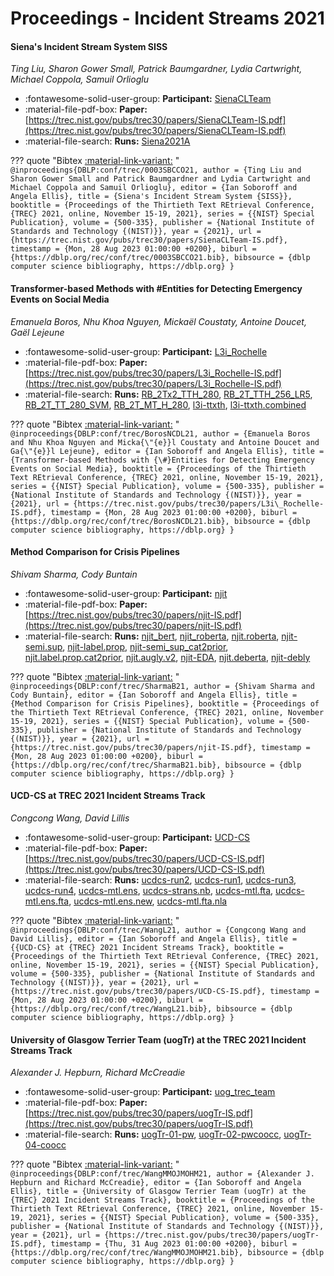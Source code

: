 # Proceedings - Incident Streams 2021 

#### Siena's Incident Stream System SISS

_Ting Liu, Sharon Gower Small, Patrick Baumgardner, Lydia Cartwright, Michael Coppola, Samuil Orlioglu_

- :fontawesome-solid-user-group: **Participant:** [SienaCLTeam](./participants.md#sienaclteam)
- :material-file-pdf-box: **Paper:** [https://trec.nist.gov/pubs/trec30/papers/SienaCLTeam-IS.pdf](https://trec.nist.gov/pubs/trec30/papers/SienaCLTeam-IS.pdf)
- :material-file-search: **Runs:** [Siena2021A](./runs.md#siena2021a)

??? quote "Bibtex [:material-link-variant:](https://dblp.org/rec/conf/trec/0003SBCCO21.bib) "
	```
	@inproceedings{DBLP:conf/trec/0003SBCCO21,
		author = {Ting Liu and Sharon Gower Small and Patrick Baumgardner and Lydia Cartwright and Michael Coppola and Samuil Orlioglu},
		editor = {Ian Soboroff and Angela Ellis},
		title = {Siena's Incident Stream System {SISS}},
		booktitle = {Proceedings of the Thirtieth Text REtrieval Conference, {TREC} 2021, online, November 15-19, 2021},
		series = {{NIST} Special Publication},
		volume = {500-335},
		publisher = {National Institute of Standards and Technology {(NIST)}},
		year = {2021},
		url = {https://trec.nist.gov/pubs/trec30/papers/SienaCLTeam-IS.pdf},
		timestamp = {Mon, 28 Aug 2023 01:00:00 +0200},
		biburl = {https://dblp.org/rec/conf/trec/0003SBCCO21.bib},
		bibsource = {dblp computer science bibliography, https://dblp.org}
	}
	```

#### Transformer-based Methods with #Entities for Detecting Emergency  Events on Social Media

_Emanuela Boros, Nhu Khoa Nguyen, Mickaël Coustaty, Antoine Doucet, Gaël Lejeune_

- :fontawesome-solid-user-group: **Participant:** [L3i_Rochelle](./participants.md#l3i_rochelle)
- :material-file-pdf-box: **Paper:** [https://trec.nist.gov/pubs/trec30/papers/L3i_Rochelle-IS.pdf](https://trec.nist.gov/pubs/trec30/papers/L3i_Rochelle-IS.pdf)
- :material-file-search: **Runs:** [RB_2Tx2_TTH_280](./runs.md#rb_2tx2_tth_280), [RB_2T_TTH_256_LR5](./runs.md#rb_2t_tth_256_lr5), [RB_2T_TT_280_SVM](./runs.md#rb_2t_tt_280_svm), [RB_2T_MT_H_280](./runs.md#rb_2t_mt_h_280), [l3i-ttxth](./runs.md#l3i-ttxth), [l3i-ttxth.combined](./runs.md#l3i-ttxth.combined)

??? quote "Bibtex [:material-link-variant:](https://dblp.org/rec/conf/trec/BorosNCDL21.bib) "
	```
	@inproceedings{DBLP:conf/trec/BorosNCDL21,
		author = {Emanuela Boros and Nhu Khoa Nguyen and Micka{\"{e}}l Coustaty and Antoine Doucet and Ga{\"{e}}l Lejeune},
		editor = {Ian Soboroff and Angela Ellis},
		title = {Transformer-based Methods with {\#}Entities for Detecting Emergency Events on Social Media},
		booktitle = {Proceedings of the Thirtieth Text REtrieval Conference, {TREC} 2021, online, November 15-19, 2021},
		series = {{NIST} Special Publication},
		volume = {500-335},
		publisher = {National Institute of Standards and Technology {(NIST)}},
		year = {2021},
		url = {https://trec.nist.gov/pubs/trec30/papers/L3i\_Rochelle-IS.pdf},
		timestamp = {Mon, 28 Aug 2023 01:00:00 +0200},
		biburl = {https://dblp.org/rec/conf/trec/BorosNCDL21.bib},
		bibsource = {dblp computer science bibliography, https://dblp.org}
	}
	```

#### Method Comparison for Crisis Pipelines

_Shivam Sharma, Cody Buntain_

- :fontawesome-solid-user-group: **Participant:** [njit](./participants.md#njit)
- :material-file-pdf-box: **Paper:** [https://trec.nist.gov/pubs/trec30/papers/njit-IS.pdf](https://trec.nist.gov/pubs/trec30/papers/njit-IS.pdf)
- :material-file-search: **Runs:** [njit_bert](./runs.md#njit_bert), [njit_roberta](./runs.md#njit_roberta), [njit.roberta](./runs.md#njit.roberta), [njit-semi.sup](./runs.md#njit-semi.sup), [njit-label.prop](./runs.md#njit-label.prop), [njit-semi_sup_cat2prior](./runs.md#njit-semi_sup_cat2prior), [njit.label.prop.cat2prior](./runs.md#njit.label.prop.cat2prior), [njit.augly.v2](./runs.md#njit.augly.v2), [njit-EDA](./runs.md#njit-eda), [njit.deberta](./runs.md#njit.deberta), [njit-debly](./runs.md#njit-debly)

??? quote "Bibtex [:material-link-variant:](https://dblp.org/rec/conf/trec/SharmaB21.bib) "
	```
	@inproceedings{DBLP:conf/trec/SharmaB21,
		author = {Shivam Sharma and Cody Buntain},
		editor = {Ian Soboroff and Angela Ellis},
		title = {Method Comparison for Crisis Pipelines},
		booktitle = {Proceedings of the Thirtieth Text REtrieval Conference, {TREC} 2021, online, November 15-19, 2021},
		series = {{NIST} Special Publication},
		volume = {500-335},
		publisher = {National Institute of Standards and Technology {(NIST)}},
		year = {2021},
		url = {https://trec.nist.gov/pubs/trec30/papers/njit-IS.pdf},
		timestamp = {Mon, 28 Aug 2023 01:00:00 +0200},
		biburl = {https://dblp.org/rec/conf/trec/SharmaB21.bib},
		bibsource = {dblp computer science bibliography, https://dblp.org}
	}
	```

#### UCD-CS at TREC 2021 Incident Streams Track

_Congcong Wang, David Lillis_

- :fontawesome-solid-user-group: **Participant:** [UCD-CS](./participants.md#ucd-cs)
- :material-file-pdf-box: **Paper:** [https://trec.nist.gov/pubs/trec30/papers/UCD-CS-IS.pdf](https://trec.nist.gov/pubs/trec30/papers/UCD-CS-IS.pdf)
- :material-file-search: **Runs:** [ucdcs-run2](./runs.md#ucdcs-run2), [ucdcs-run1](./runs.md#ucdcs-run1), [ucdcs-run3](./runs.md#ucdcs-run3), [ucdcs-run4](./runs.md#ucdcs-run4), [ucdcs-mtl.ens](./runs.md#ucdcs-mtl.ens), [ucdcs-strans.nb](./runs.md#ucdcs-strans.nb), [ucdcs-mtl.fta](./runs.md#ucdcs-mtl.fta), [ucdcs-mtl.ens.fta](./runs.md#ucdcs-mtl.ens.fta), [ucdcs-mtl.ens.new](./runs.md#ucdcs-mtl.ens.new), [ucdcs-mtl.fta.nla](./runs.md#ucdcs-mtl.fta.nla)

??? quote "Bibtex [:material-link-variant:](https://dblp.org/rec/conf/trec/WangL21.bib) "
	```
	@inproceedings{DBLP:conf/trec/WangL21,
		author = {Congcong Wang and David Lillis},
		editor = {Ian Soboroff and Angela Ellis},
		title = {{UCD-CS} at {TREC} 2021 Incident Streams Track},
		booktitle = {Proceedings of the Thirtieth Text REtrieval Conference, {TREC} 2021, online, November 15-19, 2021},
		series = {{NIST} Special Publication},
		volume = {500-335},
		publisher = {National Institute of Standards and Technology {(NIST)}},
		year = {2021},
		url = {https://trec.nist.gov/pubs/trec30/papers/UCD-CS-IS.pdf},
		timestamp = {Mon, 28 Aug 2023 01:00:00 +0200},
		biburl = {https://dblp.org/rec/conf/trec/WangL21.bib},
		bibsource = {dblp computer science bibliography, https://dblp.org}
	}
	```

#### University of Glasgow Terrier Team (uogTr) at the TREC 2021 Incident  Streams Track

_Alexander J. Hepburn, Richard McCreadie_

- :fontawesome-solid-user-group: **Participant:** [uog_trec_team](./participants.md#uog_trec_team)
- :material-file-pdf-box: **Paper:** [https://trec.nist.gov/pubs/trec30/papers/uogTr-IS.pdf](https://trec.nist.gov/pubs/trec30/papers/uogTr-IS.pdf)
- :material-file-search: **Runs:** [uogTr-01-pw](./runs.md#uogtr-01-pw), [uogTr-02-pwcoocc](./runs.md#uogtr-02-pwcoocc), [uogTr-04-coocc](./runs.md#uogtr-04-coocc)

??? quote "Bibtex [:material-link-variant:](https://dblp.org/rec/conf/trec/WangMMOJMOHM21.bib) "
	```
	@inproceedings{DBLP:conf/trec/WangMMOJMOHM21,
		author = {Alexander J. Hepburn and Richard McCreadie},
		editor = {Ian Soboroff and Angela Ellis},
		title = {University of Glasgow Terrier Team (uogTr) at the {TREC} 2021 Incident Streams Track},
		booktitle = {Proceedings of the Thirtieth Text REtrieval Conference, {TREC} 2021, online, November 15-19, 2021},
		series = {{NIST} Special Publication},
		volume = {500-335},
		publisher = {National Institute of Standards and Technology {(NIST)}},
		year = {2021},
		url = {https://trec.nist.gov/pubs/trec30/papers/uogTr-IS.pdf},
		timestamp = {Thu, 31 Aug 2023 01:00:00 +0200},
		biburl = {https://dblp.org/rec/conf/trec/WangMMOJMOHM21.bib},
		bibsource = {dblp computer science bibliography, https://dblp.org}
	}
	```


